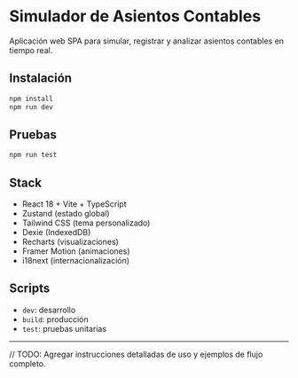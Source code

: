 # Simulador de Asientos Contables

Aplicación web SPA para simular, registrar y analizar asientos contables en tiempo real.

## Instalación

```bash
npm install
npm run dev
```

## Pruebas

```bash
npm run test
```

## Stack
- React 18 + Vite + TypeScript
- Zustand (estado global)
- Tailwind CSS (tema personalizado)
- Dexie (IndexedDB)
- Recharts (visualizaciones)
- Framer Motion (animaciones)
- i18next (internacionalización)

## Scripts
- `dev`: desarrollo
- `build`: producción
- `test`: pruebas unitarias

---

// TODO: Agregar instrucciones detalladas de uso y ejemplos de flujo completo.
